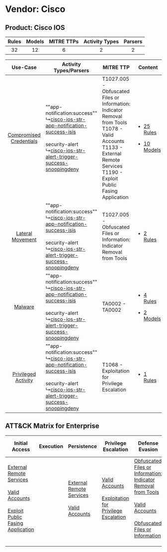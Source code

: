 Vendor: Cisco
=============
Product: Cisco IOS
------------------
| Rules | Models | MITRE TTPs | Activity Types | Parsers |
|:-----:|:------:|:----------:|:--------------:|:-------:|
|  32   |   12   |     6      |       2        |    2    |

|    Use-Case    | Activity Types/Parsers    | MITRE TTP    | Content    |
|:----:| ---- | ---- | ---- |
| [Compromised Credentials](../../../UseCases/uc_compromised_credentials.md) |  ""app-notification:success""<br> ↳[cisco-ios-str-app-notification-success-isis](Ps/pC_ciscoiosstrappnotificationsuccessisis.md)<br><br> security-alert<br> ↳[cisco-ios-str-alert-trigger-success-snoopingdeny](Ps/pC_ciscoiosstralerttriggersuccesssnoopingdeny.md)<br> | T1027.005 - Obfuscated Files or Information: Indicator Removal from Tools<br>T1078 - Valid Accounts<br>T1133 - External Remote Services<br>T1190 - Exploit Public Fasing Application<br> | [<ul><li>25 Rules</li></ul><ul><li>10 Models</li></ul>](RM/r_m_cisco_cisco_ios_Compromised_Credentials.md) |
|        [Lateral Movement](../../../UseCases/uc_lateral_movement.md)        |  ""app-notification:success""<br> ↳[cisco-ios-str-app-notification-success-isis](Ps/pC_ciscoiosstrappnotificationsuccessisis.md)<br><br> security-alert<br> ↳[cisco-ios-str-alert-trigger-success-snoopingdeny](Ps/pC_ciscoiosstralerttriggersuccesssnoopingdeny.md)<br> | T1027.005 - Obfuscated Files or Information: Indicator Removal from Tools<br>    | [<ul><li>2 Rules</li></ul>](RM/r_m_cisco_cisco_ios_Lateral_Movement.md)    |
|    [Malware](../../../UseCases/uc_malware.md)    |  ""app-notification:success""<br> ↳[cisco-ios-str-app-notification-success-isis](Ps/pC_ciscoiosstrappnotificationsuccessisis.md)<br><br> security-alert<br> ↳[cisco-ios-str-alert-trigger-success-snoopingdeny](Ps/pC_ciscoiosstralerttriggersuccesssnoopingdeny.md)<br> | TA0002 - TA0002<br>    | [<ul><li>4 Rules</li></ul><ul><li>2 Models</li></ul>](RM/r_m_cisco_cisco_ios_Malware.md)    |
|     [Privileged Activity](../../../UseCases/uc_privileged_activity.md)     |  ""app-notification:success""<br> ↳[cisco-ios-str-app-notification-success-isis](Ps/pC_ciscoiosstrappnotificationsuccessisis.md)<br><br> security-alert<br> ↳[cisco-ios-str-alert-trigger-success-snoopingdeny](Ps/pC_ciscoiosstralerttriggersuccesssnoopingdeny.md)<br> | T1068 - Exploitation for Privilege Escalation<br>    | [<ul><li>1 Rules</li></ul>](RM/r_m_cisco_cisco_ios_Privileged_Activity.md)    |

ATT&CK Matrix for Enterprise
----------------------------
| Initial Access                                                                                                                                                                                                                         | Execution | Persistence                                                                                                                                      | Privilege Escalation                                                                                                                                          | Defense Evasion                                                                                                                                                                                                                                                               | Credential Access | Discovery | Lateral Movement | Collection | Command and Control | Exfiltration | Impact |
| -------------------------------------------------------------------------------------------------------------------------------------------------------------------------------------------------------------------------------------- | --------- | ------------------------------------------------------------------------------------------------------------------------------------------------ | ------------------------------------------------------------------------------------------------------------------------------------------------------------- | ----------------------------------------------------------------------------------------------------------------------------------------------------------------------------------------------------------------------------------------------------------------------------- | ----------------- | --------- | ---------------- | ---------- | ------------------- | ------------ | ------ |
| [External Remote Services](https://attack.mitre.org/techniques/T1133)<br><br>[Valid Accounts](https://attack.mitre.org/techniques/T1078)<br><br>[Exploit Public Fasing Application](https://attack.mitre.org/techniques/T1190)<br><br> |           | [External Remote Services](https://attack.mitre.org/techniques/T1133)<br><br>[Valid Accounts](https://attack.mitre.org/techniques/T1078)<br><br> | [Valid Accounts](https://attack.mitre.org/techniques/T1078)<br><br>[Exploitation for Privilege Escalation](https://attack.mitre.org/techniques/T1068)<br><br> | [Obfuscated Files or Information: Indicator Removal from Tools](https://attack.mitre.org/techniques/T1027/005)<br><br>[Valid Accounts](https://attack.mitre.org/techniques/T1078)<br><br>[Obfuscated Files or Information](https://attack.mitre.org/techniques/T1027)<br><br> |                   |           |                  |            |                     |              |        |
